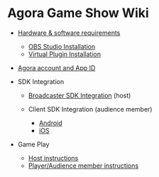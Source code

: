 # Agora Game Show Wiki

- [Hardware & software requirements](hardwareSoftware.md)
	- [OBS Studio Installation](installObsStudio.md)
	- [Virtual Plugin Installation](installVirtualCam.md)

- [Agora account and App ID](agoraAppId.md)

- SDK Integration
	
	- [Broadcaster SDK Integration](broadcasterSdkIntegration.md) (host)

	- Client SDK Integration (audience member)
		- [Android](clientSdkIntegrationAndroid.md)
		- [iOS](clientSdkIntegrationIos.md)

- Game Play
	- [Host instructions](instructionsHost.md)
	- [Player/Audience member instructions](instructionsPlayer.md)